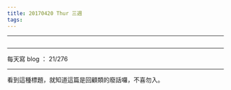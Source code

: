 ```yaml
---
title: 20170420 Thur 三週
tags:
---
```

---

![]()

---

每天寫 blog ： 21/276

---

看到這種標題，就知道這篇是回顧類的廢話囉，不喜勿入。

<!-- more -->
